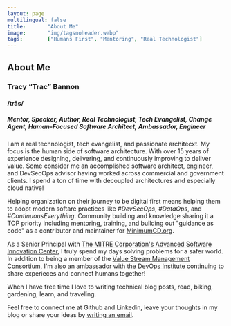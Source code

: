 ```yaml
---
layout: page
multilingual: false
title:       "About Me"
image:       "img/tagsnoheader.webp"
tags:        ["Humans First", "Mentoring", "Real Technologist"]
---
```

## About Me
### Tracy “Trac” Bannon
#### /trās/
##### Mentor, Speaker, Author, Real Technologist, Tech Evangelist, Change Agent, Human-Focused Software Architect, Ambassador, Engineer

I am a real technologist, tech evangelist, and passionate architecxt. My focus is the human side of software architecture. With over 15 years of experience designing, delivering, and continuously improving to deliver value.   Some consider me an accomplished software architect, engineer, and DevSecOps advisor having worked across commercial and government clients.  I spend a ton of time with decoupled architectures and especially cloud native!   

Helping organization on their journey to be digital first means helping them to adopt modern softare practices like *#DevSecOps*,  *#DataOps*, and *#ContinuousEverything*.  Community building and knowledge sharing it a TOP priority including mentoring, training, and building out "guidance as code" as a contributor and maintainer for [MinimumCD.org](https://minimumcd.org/minimumcd/).  

As a Senior Principal with [The MITRE Corporation's Advanced Software Innovation Center](https://www.mitre.org/),  I truly spend my days solving problems for a safer world.  In addition to being a member of the [Value Stream Management Consortium](https://www.vsmconsortium.org/), I'm also an ambassador with the [DevOps Institute](https://www.devopsinstitute.com/) continuing to share experieces and connect humans together!

When I have free time I love to writing technical blog posts, read, biking, gardening, learn, and traveling.

Feel free to connect me at Github and Linkedin, leave your thoughts in my blog or share your ideas by [writing an email](mailto:trac@tracybannon.tech). 


